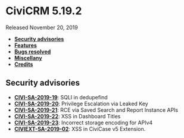 # CiviCRM 5.19.2

Released November 20, 2019

- **[Security advisories](#security)**
- **[Features](#features)**
- **[Bugs resolved](#bugs)**
- **[Miscellany](#misc)**
- **[Credits](#credits)**

## <a name="security"></a>Security advisories

- **[CIVI-SA-2019-19](https://civicrm.org/advisory/civi-sa-2019-19-sqli-in-dedupefind)**: SQLI in dedupefind
- **[CIVI-SA-2019-20](https://civicrm.org/advisory/civi-sa-2019-20-privilege-escalation-via-leaked-key)**: Privilege Escalation via Leaked Key
- **[CIVI-SA-2019-21](https://civicrm.org/advisory/civi-sa-2019-21-remote-code-execution-via-saved-search-and-report-instance-apis)**: RCE via Saved Search and Report Instance APIs
- **[CIVI-SA-2019-22](https://civicrm.org/advisory/civi-sa-2019-22-xss-in-dashboard-titles)**: XSS in Dashboard Titles
- **[CIVI-SA-2019-23](https://civicrm.org/advisory/civi-sa-2019-23-incorrect-storage-encoding-for-apiv4)**: Incorrect storage encoding for APIv4
- **[CIVIEXT-SA-2019-02](https://civicrm.org/advisory/civiext-sa-2019-02-xss-in-civicase-v5-extension)**: XSS in CiviCase v5 Extension.
